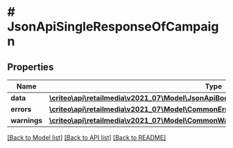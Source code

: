# # JsonApiSingleResponseOfCampaign

## Properties

Name | Type | Description | Notes
------------ | ------------- | ------------- | -------------
**data** | [**\criteo\api\retailmedia\v2021_07\Model\JsonApiBodyWithIdOfInt64AndCampaignAndCampaign**](JsonApiBodyWithIdOfInt64AndCampaignAndCampaign.md) |  |
**errors** | [**\criteo\api\retailmedia\v2021_07\Model\CommonError[]**](CommonError.md) |  | [optional]
**warnings** | [**\criteo\api\retailmedia\v2021_07\Model\CommonWarning[]**](CommonWarning.md) |  | [optional]

[[Back to Model list]](../../README.md#models) [[Back to API list]](../../README.md#endpoints) [[Back to README]](../../README.md)
